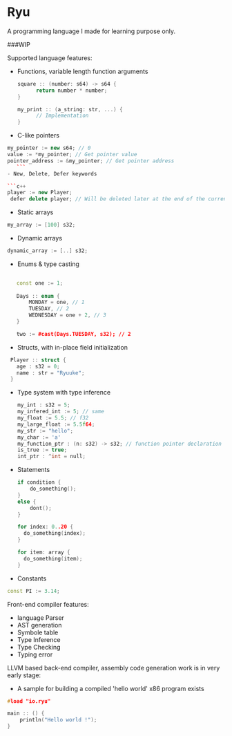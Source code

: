 # Ryu
A programming language I made for learning purpose only.

###WIP

Supported language features: 

- Functions, variable length function arguments

    ```c++
	square :: (number: s64) -> s64 {
	      return number * number;
	}

	my_print :: (a_string: str, ...) {
	      // Implementation
	}

    ```
- C-like pointers

 ```c++
my_pointer := new s64; // 0
value := *my_pointer; // Get pointer value
pointer_address := &my_pointer; // Get pointer address
    ```
- New, Delete, Defer keywords
 
 ```c++
 player := new Player;
  defer delete player; // Will be deleted later at the end of the current scope
  ```
- Static arrays

 ```c++
 my_array := [100] s32;
  ```
- Dynamic arrays

 ```c++
 dynamic_array := [..] s32;
  ```
- Enums & type casting
    
 ```c++
    
	const one := 1;
	
	Days :: enum {
		MONDAY = one, // 1
		TUESDAY, // 2 
		WEDNESDAY = one + 2, // 3
	}

	two := #cast(Days.TUESDAY, s32); // 2
 ```
- Structs, with in-place field initialization

 ```c++
  Player :: struct {
	age : s32 = 0;
	name : str = "Ryuuke";
  }
 ```

- Type system with type inference

  ```c++
  my_int : s32 = 5;
  my_infered_int := 5; // same
  my_float := 5.5; // f32
  my_large_float := 5.5f64;
  my_str := "hello";
  my_char := 'a'
  my_function_ptr : (n: s32) -> s32; // function pointer declaration
  is_true := true;
  int_ptr : ^int = null;
  ```
  
- Statements
  ```c++
  if condition {
      do_something();
  }
  else {
      dont();
  }
  
  for index: 0..20 {
    do_something(index);
  }
  
  for item: array {
    do_something(item);
  }
  ```
- Constants

 ```c++
 const PI := 3.14;
  ```
  
Front-end compiler features:
 - language Parser
 - AST generation
 - Symbole table
 - Type Inference
 - Type Checking
 - Typing error
 
LLVM based back-end compiler, assembly code generation work is in very early stage:
 - A sample for building a compiled 'hello world' x86 program exists
  
  ```c++
  #load "io.ryu"

main :: () {
      println("Hello world !");
}
  ```
